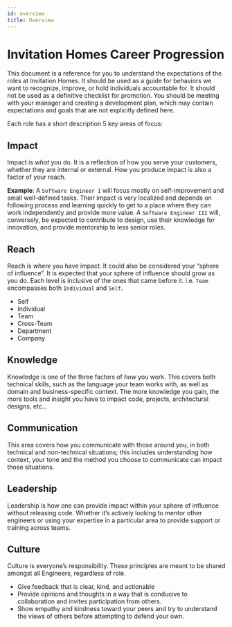 ```yaml
---
id: overview
title: Overview
---
```

# Invitation Homes Career Progression

This document is a reference for you to understand the expectations of the roles at 
Invitation Homes. It should be used as a guide for behaviors we want to recognize, improve, or hold individuals 
accountable for. It should not be used as a definitive checklist for promotion. You should be meeting with your manager 
and creating a development plan, which may contain expectations and goals that are not explicitly defined here.

Each role has a short description 5 key areas of focus: 

## Impact

Impact is _what_ you do. It is a reflection of how you serve your customers, whether they are internal or external. 
How you produce impact is also a factor of your reach. 

**Example**: A `Software Engineer I` will focus mostly on self-improvement and small well-defined tasks. Their impact 
is very localized and depends on following process and learning quickly to get to a place where they can work 
independently and provide more value. A `Software Engineer III` will, conversely, be expected to contribute to design, 
use their knowledge for innovation, and provide mentorship to less senior roles.

## Reach

Reach is _where_ you have impact. It could also be considered your “sphere of influence”. It is expected that your 
sphere of influence should grow as you do. Each level is inclusive of the ones that came before it. i.e. `Team` 
encompasses both `Individual` and `Self`.

- Self
- Individual
- Team
- Cross-Team
- Department
- Company

## Knowledge

Knowledge is one of the three factors of _how_ you work. This covers both technical skills, such as the language your 
team works with, as well as domain and business-specific context. The more knowledge you gain, the more tools and 
insight you have to impact code, projects, architectural designs, etc…

## Communication

This area covers how you communicate with those around you, in both technical and non-technical situations; this 
includes understanding how context, your tone and the method you choose to communicate can impact those situations.

## Leadership

Leadership is how one can provide impact within your sphere of influence without releasing code. Whether it’s actively 
looking to mentor other engineers or using your expertise in a particular area to provide support or training across 
teams.

## Culture

Culture is everyone’s responsibility. These principles are meant to be shared amongst all Engineers, regardless of role.

- Give feedback that is clear, kind, and actionable
- Provide opinions and thoughts in a way that is conducive to collaboration and invites participation from others.
- Show empathy and kindness toward your peers and try to understand the views of others before attempting to defend your 
own.

